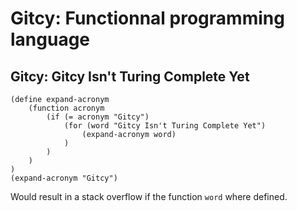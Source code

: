 # Gitcy: Functionnal programming language
## Gitcy: Gitcy Isn't Turing Complete Yet

```
(define expand-acronym
	(function acronym
		(if (= acronym "Gitcy")
			(for (word "Gitcy Isn't Turing Complete Yet")
				(expand-acronym word)
			)
		)
	)
)
(expand-acronym "Gitcy")

```
Would result in a stack overflow if the function `word` where defined.
